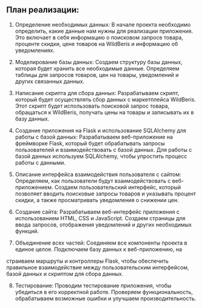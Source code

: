 

## План реализации:
1. Определение необходимых данных: В начале проекта необходимо определить, какие данные нам нужны для реализации приложения. Это включает в себя информацию о поисковом запросе товара, проценте скидки, цене товаров на WildBeris и информацию об уведомлениях.

2. Моделирование базы данных: Создаем структуру базы данных, которая будет хранить все необходимые данные. Определяем таблицы для запросов товаров, цен на товары, уведомлений и других связанных данных.

3. Написание скрипта для сбора данных: Разрабатываем скрипт, который будет осуществлять сбор данных с маркетплейса WildBeris. Этот скрипт будет использовать поисковой запрос товара, обращаться к WildBeris, получать цены на товары и записывать их в базу данных.

4. Создание приложения на Flask и использование SQLAlchemy для работы с базой данных: Разрабатываем веб-приложение на фреймворке Flask, который будет обрабатывать запросы пользователей и взаимодействовать с базой данных. Для работы с базой данных используем SQLAlchemy, чтобы упростить процесс работы с данными.

5. Описание интерфейса взаимодействия пользователя с сайтом: Определяем, как пользователи будут взаимодействовать с веб-приложением. Создаем пользовательский интерфейс, который позволяет вводить поисковые запросы товаров и указывать процент скидки, а также просматривать уведомления о снижении цен.

6. Создание сайта: Разрабатываем веб-интерфейс приложения с использованием HTML, CSS и JavaScript. Создаем страницы для ввода запросов, отображения уведомлений и других необходимых функций.

7. Объединение всех частей: Соединяем все компоненты проекта в единое целое. Подключаем базу данных к веб-приложению, на

страиваем маршруты и контроллеры Flask, чтобы обеспечить правильное взаимодействие между пользовательским интерфейсом, базой данных и скриптом для сбора данных.

8. Тестирование: Проводим тестирование приложения, чтобы убедиться в его корректной работе. Проверяем функциональность, обрабатываем возможные ошибки и улучшаем производительность.

